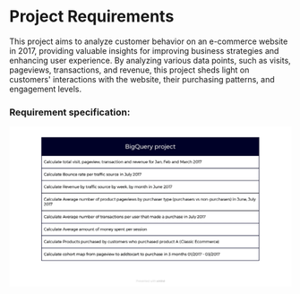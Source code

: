 # Project Requirements
This project aims to analyze customer behavior on an e-commerce website in 2017, providing valuable insights for improving business strategies and enhancing user experience. By analyzing various data points, such as visits, pageviews, transactions, and revenue, this project sheds light on customers' interactions with the website, their purchasing patterns, and engagement levels.

### Requirement specification:
![Alt text](requirements.jpg)
